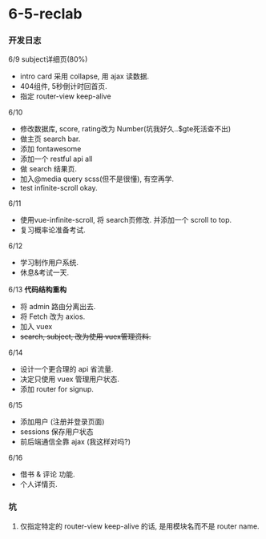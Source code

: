 # 6-5-reclab

### 开发日志

6/9 subject详细页(80%)
- intro card 采用 collapse, 用 ajax 读数据.
- 404组件, 5秒倒计时回首页.
- 指定 router-view keep-alive

6/10
- 修改数据库, score, rating改为 Number(坑我好久..$gte死活查不出)
- 做主页 search bar.
- 添加 fontawesome
- 添加一个 restful api all
- 做 search 结果页.
- 加入@media query scss(但不是很懂), 有空再学.
- test infinite-scroll okay.

6/11
- 使用vue-infinite-scroll, 将 search页修改. 并添加一个 scroll to top.
- 复习概率论准备考试.

6/12
- 学习制作用户系统.
- 休息&考试一天.

6/13 **代码结构重构**
- 将 admin 路由分离出去.
- 将 Fetch 改为 axios.
- 加入 vuex
- <del>search, subject, 改为使用 vuex管理资料.</del>

6/14 
- 设计一个更合理的 api 省流量.
- 决定只使用 vuex 管理用户状态.
- 添加 router for signup.

6/15
- 添加用户 (注册并登录页面)
- sessions 保存用户状态
- 前后端通信全靠 ajax (我这样对吗?)

6/16
- 借书 & 评论 功能.
- 个人详情页.


### 坑

1. 仅指定特定的 router-view keep-alive 的话, 是用模块名而不是 router name.